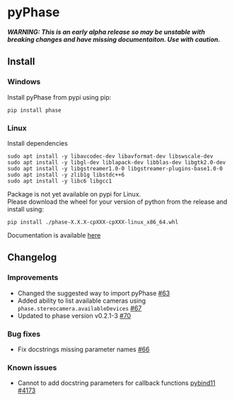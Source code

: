 # pyPhase
***WARNING: This is an early alpha release so may be unstable with breaking changes and have missing documentaiton. Use with caution.***

## Install
### Windows
Install pyPhase from pypi using pip:
```
pip install phase
```
### Linux
Install dependencies
```
sudo apt install -y libavcodec-dev libavformat-dev libswscale-dev
sudo apt install -y libgl-dev liblapack-dev libblas-dev libgtk2.0-dev
sudo apt install -y libgstreamer1.0-0 libgstreamer-plugins-base1.0-0
sudo apt install -y zlib1g libstdc++6
sudo apt install -y libc6 libgcc1
```
Package is not yet available on pypi for Linux.  
Please download the wheel for your version of python from the release and install using:
```
pip install ./phase-X.X.X-cpXXX-cpXXX-linux_x86_64.whl
```

Documentation is available [here](https://i3drobotics.github.io/pyphase/)

## Changelog
### Improvements
 - Changed the suggested way to import pyPhase [#63](https://github.com/i3drobotics/pyphase/pull/63)
 - Added ability to list available cameras using `phase.stereocamera.availableDevices` [#67](https://github.com/i3drobotics/pyphase/pull/67)
 - Updated to phase version v0.2.1-3 [#70](https://github.com/i3drobotics/pyphase/pull/70)

### Bug fixes
 - Fix docstrings missing parameter names [#66](https://github.com/i3drobotics/pyphase/pull/66)

### Known issues
 - Cannot to add docstring parameters for callback functions [pybind11 #4173](https://github.com/pybind/pybind11/issues/4173)
